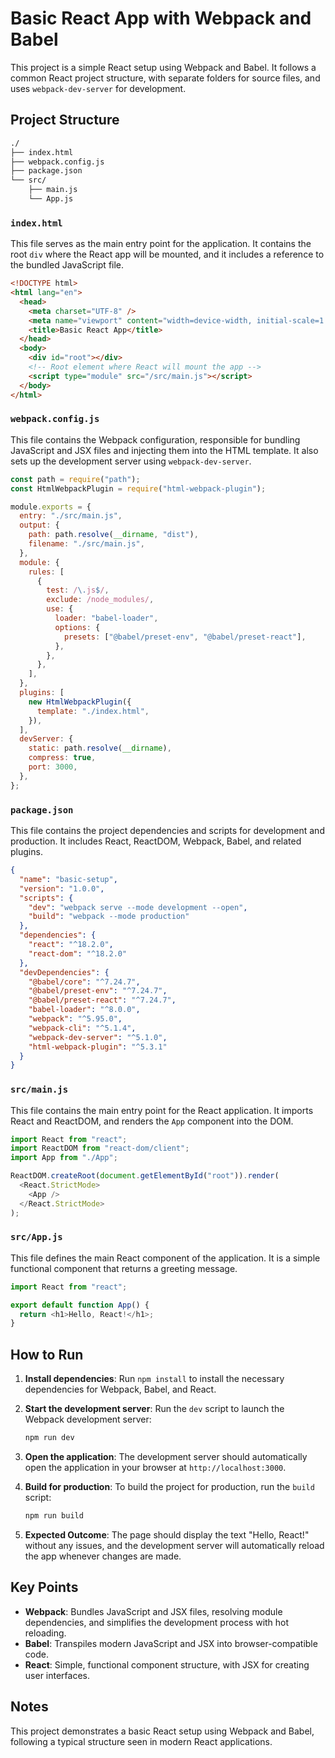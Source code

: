 # Basic React App with Webpack and Babel

This project is a simple React setup using Webpack and Babel. It follows a common React project structure, with separate folders for source files, and uses `webpack-dev-server` for development.

## Project Structure

```bash
./
├── index.html
├── webpack.config.js
├── package.json
└── src/
    ├── main.js
    └── App.js
```

### `index.html`

This file serves as the main entry point for the application. It contains the root `div` where the React app will be mounted, and it includes a reference to the bundled JavaScript file.

```html
<!DOCTYPE html>
<html lang="en">
  <head>
    <meta charset="UTF-8" />
    <meta name="viewport" content="width=device-width, initial-scale=1.0" />
    <title>Basic React App</title>
  </head>
  <body>
    <div id="root"></div>
    <!-- Root element where React will mount the app -->
    <script type="module" src="/src/main.js"></script>
  </body>
</html>
```

### `webpack.config.js`

This file contains the Webpack configuration, responsible for bundling JavaScript and JSX files and injecting them into the HTML template. It also sets up the development server using `webpack-dev-server`.

```javascript
const path = require("path");
const HtmlWebpackPlugin = require("html-webpack-plugin");

module.exports = {
  entry: "./src/main.js",
  output: {
    path: path.resolve(__dirname, "dist"),
    filename: "./src/main.js",
  },
  module: {
    rules: [
      {
        test: /\.js$/,
        exclude: /node_modules/,
        use: {
          loader: "babel-loader",
          options: {
            presets: ["@babel/preset-env", "@babel/preset-react"],
          },
        },
      },
    ],
  },
  plugins: [
    new HtmlWebpackPlugin({
      template: "./index.html",
    }),
  ],
  devServer: {
    static: path.resolve(__dirname),
    compress: true,
    port: 3000,
  },
};
```

### `package.json`

This file contains the project dependencies and scripts for development and production. It includes React, ReactDOM, Webpack, Babel, and related plugins.

```json
{
  "name": "basic-setup",
  "version": "1.0.0",
  "scripts": {
    "dev": "webpack serve --mode development --open",
    "build": "webpack --mode production"
  },
  "dependencies": {
    "react": "^18.2.0",
    "react-dom": "^18.2.0"
  },
  "devDependencies": {
    "@babel/core": "^7.24.7",
    "@babel/preset-env": "^7.24.7",
    "@babel/preset-react": "^7.24.7",
    "babel-loader": "^8.0.0",
    "webpack": "^5.95.0",
    "webpack-cli": "^5.1.4",
    "webpack-dev-server": "^5.1.0",
    "html-webpack-plugin": "^5.3.1"
  }
}
```

### `src/main.js`

This file contains the main entry point for the React application. It imports React and ReactDOM, and renders the `App` component into the DOM.

```javascript
import React from "react";
import ReactDOM from "react-dom/client";
import App from "./App";

ReactDOM.createRoot(document.getElementById("root")).render(
  <React.StrictMode>
    <App />
  </React.StrictMode>
);
```

### `src/App.js`

This file defines the main React component of the application. It is a simple functional component that returns a greeting message.

```javascript
import React from "react";

export default function App() {
  return <h1>Hello, React!</h1>;
}
```

## How to Run

1. **Install dependencies**:
   Run `npm install` to install the necessary dependencies for Webpack, Babel, and React.

2. **Start the development server**:
   Run the `dev` script to launch the Webpack development server:

   ```bash
   npm run dev
   ```

3. **Open the application**:
   The development server should automatically open the application in your browser at `http://localhost:3000`.

4. **Build for production**:
   To build the project for production, run the `build` script:

   ```bash
   npm run build
   ```

5. **Expected Outcome**:
   The page should display the text "Hello, React!" without any issues, and the development server will automatically reload the app whenever changes are made.

## Key Points

- **Webpack**: Bundles JavaScript and JSX files, resolving module dependencies, and simplifies the development process with hot reloading.
- **Babel**: Transpiles modern JavaScript and JSX into browser-compatible code.
- **React**: Simple, functional component structure, with JSX for creating user interfaces.

## Notes

This project demonstrates a basic React setup using Webpack and Babel, following a typical structure seen in modern React applications.
